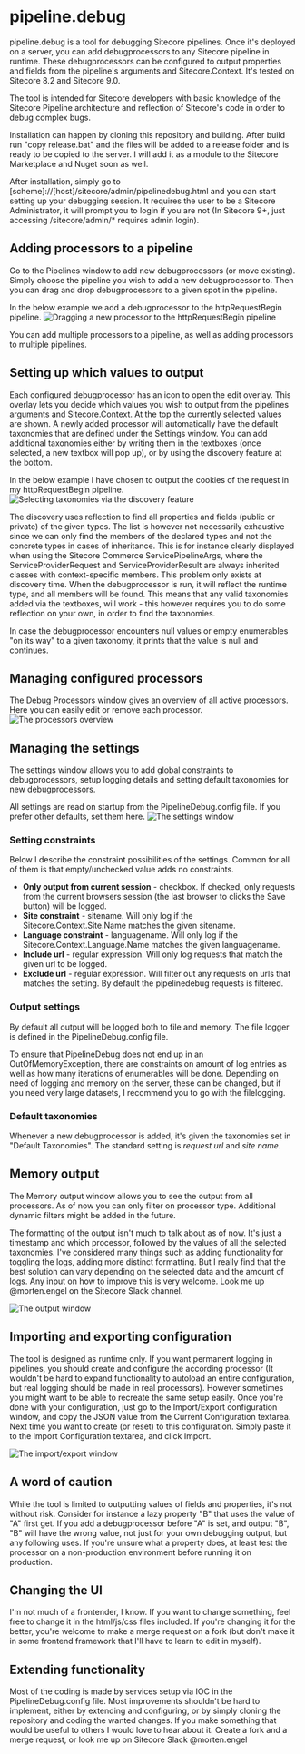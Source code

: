 # pipeline.debug

pipeline.debug is a tool for debugging Sitecore pipelines. Once it's deployed on a server, you can add debugprocessors to any Sitecore pipeline in runtime. These debugprocessors can be configured to output properties and fields from the pipeline's arguments and Sitecore.Context. It's tested on Sitecore 8.2 and Sitecore 9.0.

The tool is intended for Sitecore developers with basic knowledge of the Sitecore Pipeline architecture and reflection of Sitecore's code in order to debug complex bugs.

Installation can happen by cloning this repository and building. After build run "copy release.bat" and the files will be added to a release folder and is ready to be copied to the server. I will add it as a module to the Sitecore Marketplace and Nuget soon as well.

After installation, simply go to [scheme]://[host]/sitecore/admin/pipelinedebug.html and you can start setting up your debugging session. It requires the user to be a Sitecore Administrator, it will prompt you to login if you are not (In Sitecore 9+, just accessing /sitecore/admin/* requires admin login).

## Adding processors to a pipeline

Go to the Pipelines window to add new debugprocessors (or move existing). Simply choose the pipeline you wish to add a new debugprocessor to. Then you can drag and drop debugprocessors to a given spot in the pipeline.

In the below example we add a debugprocessor to the httpRequestBegin pipeline.
![Dragging a new processor to the httpRequestBegin pipeline](PipelineDebug/Documentation/add-processor.gif)

You can add multiple processors to a pipeline, as well as adding processors to multiple pipelines.

## Setting up which values to output

Each configured debugprocessor has an icon to open the edit overlay. This overlay lets you decide which values you wish to output from the pipelines arguments and Sitecore.Context. At the top the currently selected values are shown. A newly added processor will automatically have the default taxonomies that are defined under the Settings window. You can add additional taxonomies either by writing them in the textboxes (once selected, a new textbox will pop up), or by using the discovery feature at the bottom. 

In the below example I have chosen to output the cookies of the request in my httpRequestBegin pipeline.
![Selecting taxonomies via the discovery feature](PipelineDebug/Documentation/edit-processor.gif)

The discovery uses reflection to find all properties and fields (public or private) of the given types. The list is however not necessarily exhaustive since we can only find the members of the declared types and not the concrete types in cases of inheritance. This is for instance clearly displayed when using the Sitecore Commerce ServicePipelineArgs, where the ServiceProviderRequest and ServiceProviderResult are always inherited classes with context-specific members. This problem only exists at discovery time. When the debugprocessor is run, it will reflect the runtime type, and all members will be found. This means that any valid taxonomies added via the textboxes, will work - this however requires you to do some reflection on your own, in order to find the taxonomies.

In case the debugprocessor encounters null values or empty enumerables "on its way" to a given taxonomy, it prints that the value is null and continues.

## Managing configured processors

The Debug Processors window gives an overview of all active processors. Here you can easily edit or remove each processor.
![The processors overview](PipelineDebug/Documentation/processors.png)

## Managing the settings

The settings window allows you to add global constraints to debugprocessors, setup logging details and setting default taxonomies for new debugprocessors. 

All settings are read on startup from the PipelineDebug.config file. If you prefer other defaults, set them here.
![The settings window](PipelineDebug/Documentation/settings.png)

### Setting constraints

Below I describe the constraint possibilities of the settings. Common for all of them is that empty/unchecked value adds no constraints.

* **Only output from current session** - checkbox. If checked, only requests from the current browsers session (the last browser to clicks the Save button) will be logged.
* **Site constraint** - sitename. Will only log if the Sitecore.Context.Site.Name matches the given sitename.
* **Language constraint** - languagename. Will only log if the Sitecore.Context.Language.Name matches the given languagename.
* **Include url** - regular expression. Will only log requests that match the given url to be logged.
* **Exclude url** - regular expression. Will filter out any requests on urls that matches the setting. By default the pipelinedebug requests is filtered.

### Output settings

By default all output will be logged both to file and memory. The file logger is defined in the PipelineDebug.config file.

To ensure that PipelineDebug does not end up in an OutOfMemoryException, there are constraints on amount of log entries as well as how many iterations of enumerables will be done. Depending on need of logging and memory on the server, these can be changed, but if you need very large datasets, I recommend you to go with the filelogging.

### Default taxonomies

Whenever a new debugprocessor is added, it's given the taxonomies set in "Default Taxonomies". The standard setting is *request url* and *site name*.

## Memory output

The Memory output window allows you to see the output from all processors. As of now you can only filter on processor type. Additional dynamic filters might be added in the future.

The formatting of the output isn't much to talk about as of now. It's just a timestamp and which processor, followed by the values of all the selected taxonomies. I've considered many things such as adding functionality for toggling the logs, adding more distinct formatting. But I really find that the best solution can vary depending on the selected data and the amount of logs. Any input on how to improve this is very welcome. Look me up @morten.engel on the Sitecore Slack channel. 

![The output window](PipelineDebug/Documentation/output.png)

## Importing and exporting configuration

The tool is designed as runtime only. If you want permanent logging in pipelines, you should create and configure the according processor (It wouldn't be hard to expand functionality to autoload an entire configuration, but real logging should be made in real processors). However sometimes you might want to be able to recreate the same setup easily. Once you're done with your configuration, just go to the Import/Export configuration window, and copy the JSON value from the Current Configuration textarea. Next time you want to create (or reset) to this configuration. Simply paste it to the Import Configuration textarea, and click Import.

![The import/export window](PipelineDebug/Documentation/import.png)

## A word of caution

While the tool is limited to outputting values of fields and properties, it's not without risk. Consider for instance a lazy property "B" that uses the value of "A" first get. If you add a debugprocessor before "A" is set, and output "B", "B" will have the wrong value, not just for your own debugging output, but any following uses. If you're unsure what a property does, at least test the processor on a non-production environment before running it on production.

## Changing the UI

I'm not much of a frontender, I know. If you want to change something, feel free to change it in the html/js/css files included. If you're changing it for the better, you're welcome to make a merge request on a fork (but don't make it in some frontend framework that I'll have to learn to edit in myself).

## Extending functionality

Most of the coding is made by services setup via IOC in the PipelineDebug.config file. Most improvements shouldn't be hard to implement, either by extending and configuring, or by simply cloning the repository and coding the wanted changes. If you make something that would be useful to others I would love to hear about it. Create a fork and a merge request, or look me up on Sitecore Slack @morten.engel

